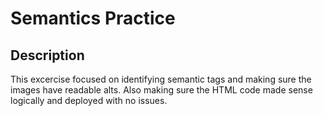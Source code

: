 # Semantics Practice

## Description 

  This excercise focused on identifying semantic tags and making sure the images have readable alts. Also making sure the HTML code made sense logically and deployed with no issues. 
